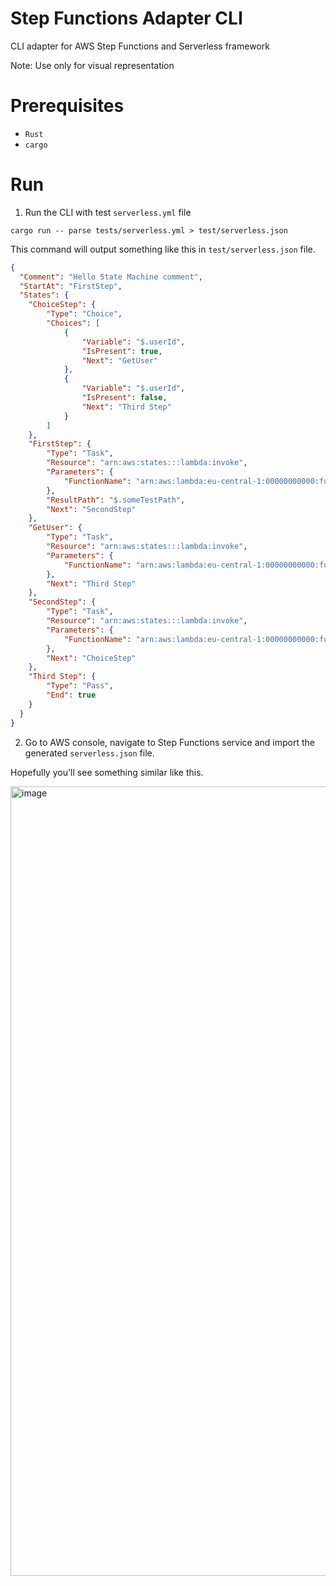 # Step Functions Adapter CLI
 CLI adapter for AWS Step Functions and Serverless framework

 Note: Use only for visual representation

# Prerequisites
- `Rust`
- `cargo`

# Run

1. Run the CLI with test `serverless.yml` file

```shell
cargo run -- parse tests/serverless.yml > test/serverless.json
```

This command will output something like this in `test/serverless.json` file.

```json
{
  "Comment": "Hello State Machine comment",
  "StartAt": "FirstStep",
  "States": {
    "ChoiceStep": {
        "Type": "Choice",
        "Choices": [
            {
                "Variable": "$.userId",
                "IsPresent": true,
                "Next": "GetUser"
            },
            {
                "Variable": "$.userId",
                "IsPresent": false,
                "Next": "Third Step"
            }
        ]
    },
    "FirstStep": {
        "Type": "Task",
        "Resource": "arn:aws:states:::lambda:invoke",
        "Parameters": {
            "FunctionName": "arn:aws:lambda:eu-central-1:00000000000:function:hello"
        },
        "ResultPath": "$.someTestPath",
        "Next": "SecondStep"
    },
    "GetUser": {
        "Type": "Task",
        "Resource": "arn:aws:states:::lambda:invoke",
        "Parameters": {
            "FunctionName": "arn:aws:lambda:eu-central-1:00000000000:function:getUser"
        },
        "Next": "Third Step"
    },
    "SecondStep": {
        "Type": "Task",
        "Resource": "arn:aws:states:::lambda:invoke",
        "Parameters": {
            "FunctionName": "arn:aws:lambda:eu-central-1:00000000000:function:nextFunction"
        },
        "Next": "ChoiceStep"
    },
    "Third Step": {
        "Type": "Pass",
        "End": true
    }
  }
}
```

2. Go to AWS console, navigate to Step Functions service and import the generated `serverless.json` file.

Hopefully you'll see something similar like this.

<img width="1263" alt="image" src="https://user-images.githubusercontent.com/12900528/215326497-087cfa0c-affa-4e05-985d-051a2ab6f526.png">

